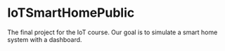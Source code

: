 # IoTSmartHomePublic
The final project for the IoT course. Our goal is to simulate a smart home system with a dashboard.
